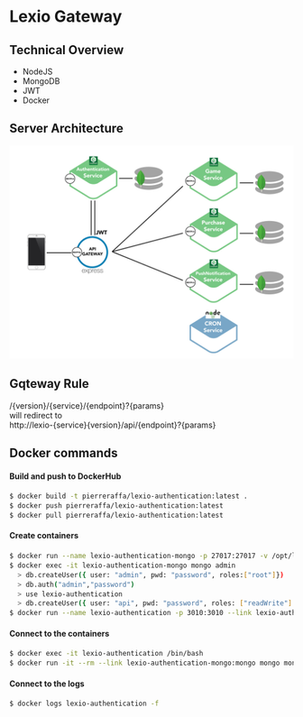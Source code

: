 # Lexio Gateway

## Technical Overview
- NodeJS  
- MongoDB  
- JWT
- Docker

## Server Architecture
![Architecture](https://github.com/PierreRAFFA/lexio-gateway/raw/master/assets/architecture.jpg)

## Gqteway Rule
 /{version}/{service}/{endpoint}?{params}  
 will redirect to  
 http://lexio-{service}{version}/api/{endpoint}?{params}  

## Docker commands

#### Build and push to DockerHub
```sh
$ docker build -t pierreraffa/lexio-authentication:latest .  
$ docker push pierreraffa/lexio-authentication:latest  
$ docker pull pierreraffa/lexio-authentication:latest  
```

#### Create containers
```sh
$ docker run --name lexio-authentication-mongo -p 27017:27017 -v /opt/lexio-authentication-mongo/db:/data/db -d mongo --auth 
$ docker exec -it lexio-authentication-mongo mongo admin  
  > db.createUser({ user: "admin", pwd: "password", roles:["root"]})  
  > db.auth("admin","password")  
  > use lexio-authentication  
  > db.createUser({ user: "api", pwd: "password", roles: ["readWrite"] }) 
$ docker run --name lexio-authentication -p 3010:3010 --link lexio-authentication-mongo:mongo --link lexio-purchase:lexio-purchase -d pierreraffa/lexio-authentication:latest 
```

#### Connect to the containers  
```sh
$ docker exec -it lexio-authentication /bin/bash  
$ docker run -it --rm --link lexio-authentication-mongo:mongo mongo mongo -u api -p password --authenticationDatabase lexio-authentication lexio-authentication-mongo/lexio-authentication  
```

#### Connect to the logs  
```sh
$ docker logs lexio-authentication -f
```
